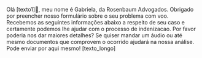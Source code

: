 Olá [texto1]👋, meu nome é Gabriela, da Rosenbaum Advogados. Obrigado por preencher nosso formulário sobre o seu problema com voo. Recebemos as seguintes informações abaixo a respeito de seu caso e certamente podemos lhe ajudar com o processo de indenizacao. Por favor poderia nos dar maiores detalhes? Se quiser mandar um áudio ou até mesmo documentos que comprovem o ocorrido ajudará na nossa análise. Pode enviar por aqui mesmo!
[texto_longo]
